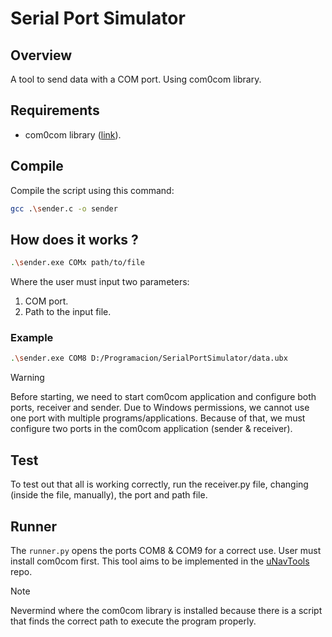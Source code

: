 # Serial Port Simulator

## Overview

A tool to send data with a COM port. Using com0com library.

## Requirements

- com0com library ([link](https://sourceforge.net/projects/com0com/)). 

## Compile

Compile the script using this command:
```bash
gcc .\sender.c -o sender
```

## How does it works ? 

```bash
.\sender.exe COMx path/to/file
```

Where the user must input two parameters:
1. COM port.
2. Path to the input file.

### Example
```bash
.\sender.exe COM8 D:/Programacion/SerialPortSimulator/data.ubx
```

> [!WARNING] 
> Before starting, we need to start com0com application and configure both ports, receiver and sender. Due to Windows permissions, we cannot use one port with multiple programs/applications. Because of that, we must configure two ports in the com0com application (sender & receiver). 

## Test

To test out that all is working correctly, run the receiver.py file, changing (inside the file, manually), the port and path file. 

## Runner

The ```runner.py``` opens the ports COM8 & COM9 for a correct use. User must install com0com first. This tool aims to be implemented in the [uNavTools](https://github.com/IvAn190/uNavTools) repo. 

> [!NOTE]
> Nevermind where the com0com library is installed because there is a script that finds the correct path to execute the program properly. 